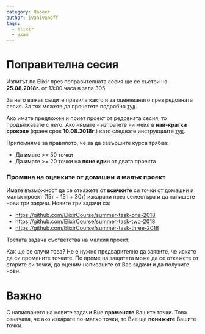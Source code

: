 ```yaml
---
category: Проект
author: ivanivanoff
tags:
  - elixir
  - exam
---
```

# Поправителна сесия

Изпитът по Elixir през поправителната сесия ще се състои на **25.08.2018г.** от 13:00 часа в зала 305.

За него важат същите правила както и за оценяването през редовната сесия. За тях можете да прочетете подробно [тук](https://elixir-lang.bg/posts/project).

Ако имате предложен и приет проект от редовната сесия, то продължавате с него. Ако нямате - изпратете ни мейл в **най-кратки срокове** (краен срок **10.08.2018г.**) като следвате инструкциите [тук](https://elixir-lang.bg/posts/project).

Припомняме за правилото, че за да завършите курса трябва:
- Да имате >= 50 точки
- Да имате >= 20 точки на **поне един** от двата проекта

### Промяна на оценките от домашни и малък проект

Имате възможност да се откажете от **всичките** си точки от домашни и малък проект (15т + 15т + 30т) изкарани през семестъра и да напишете нови три задачи.
Новите три задачи са:
- https://github.com/ElixirCourse/summer-task-one-2018
- https://github.com/ElixirCourse/summer-task-two-2018
- https://github.com/ElixirCourse/summer-task-three-2018

Третата задача съответства на малкия проект.

Как ще се случи това? Не е нужно предварително да заявите, че искате да си промените точките. По време на защитата може да се откажете от старите си точки, да оценим написаните от Вас задачи и да получите нови.

# Важно
С написването на новите задачи Вие **променяте** Вашите точки. Това означава, че ако изкарате по-малко точки, то Вие ще **понижите** Вашите точки.